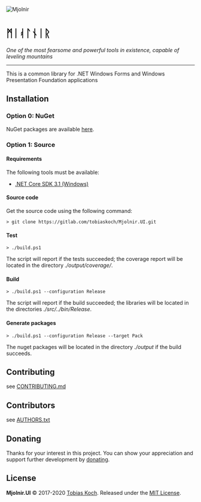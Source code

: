 ![Mjolnir](https://gitlab.com/tobiaskoch/Mjolnir.UI/raw/master/img/Mjolnir.png)

# ᛗᛁᚮᛚᚾᛁᚱ

*One of the most fearsome and powerful tools in existence, capable of leveling mountains*

---
This is a common library for .NET Windows Forms and Windows Presentation Foundation applications

## Installation

### Option 0: NuGet
NuGet packages are available [here](https://www.nuget.org/packages/Mjolnir.UI/).

### Option 1: Source
#### Requirements
The following tools must be available:

* [.NET Core SDK 3.1 (Windows)](https://dotnet.microsoft.com/download)

#### Source code
Get the source code using the following command:

    > git clone https://gitlab.com/tobiaskoch/Mjolnir.UI.git

#### Test
    > ./build.ps1

The script will report if the tests succeeded; the coverage report will be located in the directory *./output/coverage/*.

#### Build
    > ./build.ps1 --configuration Release

The script will report if the build succeeded; the libraries will be located in the directories *./src/../bin/Release*.

#### Generate packages
    > ./build.ps1 --configuration Release --target Pack

The nuget packages will be located in the directory *./output* if the build succeeds.

## Contributing
see [CONTRIBUTING.md](https://gitlab.com/tobiaskoch/Mjolnir.UI/blob/master/CONTRIBUTING.md)

## Contributors
see [AUTHORS.txt](https://gitlab.com/tobiaskoch/Mjolnir.UI/blob/master/AUTHORS.txt)

## Donating
Thanks for your interest in this project. You can show your appreciation and support further development by [donating](https://www.tk-software.de/donate).

## License
**Mjolnir.UI** © 2017-2020  [Tobias Koch](https://www.tk-software.de). Released under the [MIT License](https://gitlab.com/tobiaskoch/Mjolnir.UI/blob/master/LICENSE.md).
